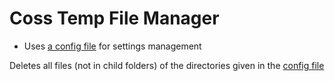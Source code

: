 Coss Temp File Manager
====================

* Uses [a config file](./CossTempFileManager_config.md) for settings management

Deletes all files (not in child folders) of the directories given in the [config file](./CossTempFileManager_config.md)